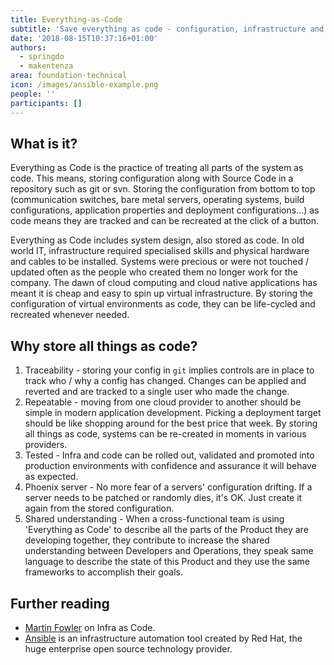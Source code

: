```yaml
---
title: Everything-as-Code
subtitle: 'Save everything as code - configuration, infrastructure and pipelines'
date: '2018-08-15T10:37:16+01:00'
authors:
  - springdo
  - makentenza
area: foundation-technical
icon: /images/ansible-example.png
people: ''
participants: []
---
```

## What is it?

Everything as Code is the practice of treating all parts of the system as code. This means, storing configuration along with Source Code in a repository such as git or svn. Storing the configuration from bottom to top (communication switches, bare metal servers, operating systems, build configurations, application properties and deployment configurations...) as code means they are tracked and can be recreated at the click of a button.

Everything as Code includes system design, also stored as code. In old world IT, infrastructure required specialised skills and physical hardware and cables to be installed. Systems were precious or were not touched / updated often as the people who created them no longer work for the company. The dawn of cloud computing and cloud native applications has meant it is cheap and easy to spin up virtual infrastructure. By storing the configuration of virtual environments as code, they can be life-cycled and recreated whenever needed.

## Why store all things as code?

1. Traceability - storing your config in `git` implies controls are in place to track who / why a config has changed. Changes can be applied and reverted and are tracked to a single user who made the change.
2. Repeatable - moving from one cloud provider to another should be simple in modern application development. Picking a deployment target should be like shopping around for the best price that week. By storing all things as code, systems can be re-created in moments in various providers.
3. Tested - Infra and code can be rolled out, validated and promoted into production environments with confidence and assurance it will behave as expected.
4. Phoenix server - No more fear of a servers' configuration drifting. If a server needs to be patched or randomly dies, it's OK. Just create it again from the stored configuration.
5. Shared understanding - When a cross-functional team is using 'Everything as Code' to describe all the parts of the Product they are developing together, they contribute to increase the shared understanding between Developers and Operations, they speak same language to describe the state of this Product and they use the same frameworks to accomplish their goals.

## Further reading

* [Martin Fowler](https://martinfowler.com/bliki/InfrastructureAsCode.html) on Infra as Code.
* [Ansible](https://www.ansible.com/) is an infrastructure automation tool created by Red Hat, the huge enterprise open source technology provider.
